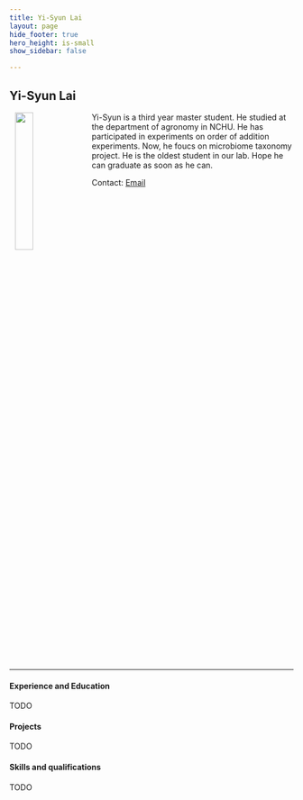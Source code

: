 ```yaml
---
title: Yi-Syun Lai
layout: page
hide_footer: true
hero_height: is-small
show_sidebar: false

---
```


## Yi-Syun Lai
<img src="{{site.url}}/alumni/yi_syun_lai.jpg" align="left" hspace="10" width="25%">

Yi-Syun is a third year master student. He studied at the department of agronomy in NCHU. He has participated in experiments on order of addition experiments. Now, he foucs on microbiome taxonomy project. He is the oldest student in our lab. Hope he can graduate as soon as he can.


Contact:
<i class="fas fa-at"></i> [Email](mailto:stupid60107@gmail.com)
<!--
<i class="fab fa-github"></i> [Github]()  
<i class="fab fa-linkedin"></i> [LinkedIn]()  
<i class="fab fa-google"></i> [Google Scholar]()  
 -->

<br clear="all">
<hr class="solid">

#### Experience and Education
TODO

#### Projects
TODO

#### Skills and qualifications
TODO
